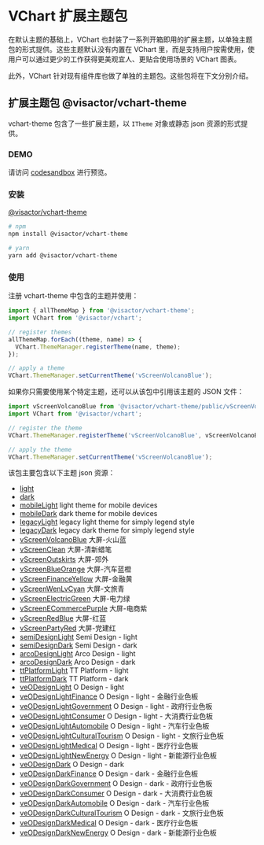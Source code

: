 # VChart 扩展主题包

在默认主题的基础上，VChart 也封装了一系列开箱即用的扩展主题，以单独主题包的形式提供。这些主题默认没有内置在 VChart 里，而是支持用户按需使用，使用户可以通过更少的工作获得更美观宜人、更贴合使用场景的 VChart 图表。

此外，VChart 针对现有组件库也做了单独的主题包。这些包将在下文分别介绍。

## 扩展主题包 @visactor/vchart-theme

vchart-theme 包含了一些扩展主题，以 `ITheme` 对象或静态 json 资源的形式提供。

### DEMO

请访问 [codesandbox](https://vv67jn.csb.app/) 进行预览。

### 安装

[@visactor/vchart-theme](https://www.npmjs.com/package/@visactor/vchart-theme)

```bash
# npm
npm install @visactor/vchart-theme

# yarn
yarn add @visactor/vchart-theme
```

### 使用

注册 vchart-theme 中包含的主题并使用：

```typescript
import { allThemeMap } from '@visactor/vchart-theme';
import VChart from '@visactor/vchart';

// register themes
allThemeMap.forEach((theme, name) => {
  VChart.ThemeManager.registerTheme(name, theme);
});

// apply a theme
VChart.ThemeManager.setCurrentTheme('vScreenVolcanoBlue');
```

如果你只需要使用某个特定主题，还可以从该包中引用该主题的 JSON 文件：

```typescript
import vScreenVolcanoBlue from '@visactor/vchart-theme/public/vScreenVolcanoBlue.json';
import VChart from '@visactor/vchart';

// register the theme
VChart.ThemeManager.registerTheme('vScreenVolcanoBlue', vScreenVolcanoBlue);

// apply the theme
VChart.ThemeManager.setCurrentTheme('vScreenVolcanoBlue');
```

该包主要包含以下主题 json 资源：

- [light](https://raw.githubusercontent.com/VisActor/vchart-theme/main/packages/vchart-theme/public/light.json)
- [dark](https://raw.githubusercontent.com/VisActor/vchart-theme/main/packages/vchart-theme/public/dark.json)
- [mobileLight](https://raw.githubusercontent.com/VisActor/vchart-theme/main/packages/vchart-theme/public/mobileLight.json) light theme for mobile devices
- [mobileDark](https://raw.githubusercontent.com/VisActor/vchart-theme/main/packages/vchart-theme/public/mobileDark.json) dark theme for mobile devices
- [legacyLight](https://raw.githubusercontent.com/VisActor/vchart-theme/main/packages/vchart-theme/public/legacyLight.json) legacy light theme for simply legend style
- [legacyDark](https://raw.githubusercontent.com/VisActor/vchart-theme/main/packages/vchart-theme/public/legacyDark.json) legacy dark theme for simply legend style
- [vScreenVolcanoBlue](https://raw.githubusercontent.com/VisActor/vchart-theme/main/packages/vchart-theme/public/vScreenVolcanoBlue.json) 大屏-火山蓝
- [vScreenClean](https://raw.githubusercontent.com/VisActor/vchart-theme/main/packages/vchart-theme/public/vScreenClean.json) 大屏-清新蜡笔
- [vScreenOutskirts](https://raw.githubusercontent.com/VisActor/vchart-theme/main/packages/vchart-theme/public/vScreenOutskirts.json) 大屏-郊外
- [vScreenBlueOrange](https://raw.githubusercontent.com/VisActor/vchart-theme/main/packages/vchart-theme/public/vScreenBlueOrange.json) 大屏-汽车蓝橙
- [vScreenFinanceYellow](https://raw.githubusercontent.com/VisActor/vchart-theme/main/packages/vchart-theme/public/vScreenFinanceYellow.json) 大屏-金融黄
- [vScreenWenLvCyan](https://raw.githubusercontent.com/VisActor/vchart-theme/main/packages/vchart-theme/public/vScreenWenLvCyan.json) 大屏-文旅青
- [vScreenElectricGreen](https://raw.githubusercontent.com/VisActor/vchart-theme/main/packages/vchart-theme/public/vScreenElectricGreen.json) 大屏-电力绿
- [vScreenECommercePurple](https://raw.githubusercontent.com/VisActor/vchart-theme/main/packages/vchart-theme/public/vScreenECommercePurple.json) 大屏-电商紫
- [vScreenRedBlue](https://raw.githubusercontent.com/VisActor/vchart-theme/main/packages/vchart-theme/public/vScreenRedBlue.json) 大屏-红蓝
- [vScreenPartyRed](https://raw.githubusercontent.com/VisActor/vchart-theme/main/packages/vchart-theme/public/vScreenPartyRed.json) 大屏-党建红
- [semiDesignLight](https://raw.githubusercontent.com/VisActor/vchart-theme/main/packages/vchart-theme/public/semiDesignLight.json) Semi Design - light
- [semiDesignDark](https://raw.githubusercontent.com/VisActor/vchart-theme/main/packages/vchart-theme/public/semiDesignDark.json) Semi Design - dark
- [arcoDesignLight](https://raw.githubusercontent.com/VisActor/vchart-theme/main/packages/vchart-theme/public/arcoDesignLight.json) Arco Design - light
- [arcoDesignDark](https://raw.githubusercontent.com/VisActor/vchart-theme/main/packages/vchart-theme/public/arcoDesignDark.json) Arco Design - dark
- [ttPlatformLight](https://raw.githubusercontent.com/VisActor/vchart-theme/main/packages/vchart-theme/public/ttPlatformLight.json) TT Platform - light
- [ttPlatformDark](https://raw.githubusercontent.com/VisActor/vchart-theme/main/packages/vchart-theme/public/ttPlatformDark.json) TT Platform - dark
- [veODesignLight](https://raw.githubusercontent.com/VisActor/vchart-theme/main/packages/vchart-theme/public/veODesignLight.json) O Design - light
- [veODesignLightFinance](https://raw.githubusercontent.com/VisActor/vchart-theme/main/packages/vchart-theme/public/veODesignLightFinance.json) O Design - light - 金融行业色板
- [veODesignLightGovernment](https://raw.githubusercontent.com/VisActor/vchart-theme/main/packages/vchart-theme/public/veODesignLightGovernment.json) O Design - light - 政府行业色板
- [veODesignLightConsumer](https://raw.githubusercontent.com/VisActor/vchart-theme/main/packages/vchart-theme/public/veODesignLightConsumer.json) O Design - light - 大消费行业色板
- [veODesignLightAutomobile](https://raw.githubusercontent.com/VisActor/vchart-theme/main/packages/vchart-theme/public/veODesignLightAutomobile.json) O Design - light - 汽车行业色板
- [veODesignLightCulturalTourism](https://raw.githubusercontent.com/VisActor/vchart-theme/main/packages/vchart-theme/public/veODesignLightCulturalTourism.json) O Design - light - 文旅行业色板
- [veODesignLightMedical](https://raw.githubusercontent.com/VisActor/vchart-theme/main/packages/vchart-theme/public/veODesignLightMedical.json) O Design - light - 医疗行业色板
- [veODesignLightNewEnergy](https://raw.githubusercontent.com/VisActor/vchart-theme/main/packages/vchart-theme/public/veODesignLightNewEnergy.json) O Design - light - 新能源行业色板
- [veODesignDark](https://raw.githubusercontent.com/VisActor/vchart-theme/main/packages/vchart-theme/public/veODesignDark.json) O Design - dark
- [veODesignDarkFinance](https://raw.githubusercontent.com/VisActor/vchart-theme/main/packages/vchart-theme/public/veODesignDarkFinance.json) O Design - dark - 金融行业色板
- [veODesignDarkGovernment](https://raw.githubusercontent.com/VisActor/vchart-theme/main/packages/vchart-theme/public/veODesignDarkGovernment.json) O Design - dark - 政府行业色板
- [veODesignDarkConsumer](https://raw.githubusercontent.com/VisActor/vchart-theme/main/packages/vchart-theme/public/veODesignDarkConsumer.json) O Design - dark - 大消费行业色板
- [veODesignDarkAutomobile](https://raw.githubusercontent.com/VisActor/vchart-theme/main/packages/vchart-theme/public/veODesignDarkAutomobile.json) O Design - dark - 汽车行业色板
- [veODesignDarkCulturalTourism](https://raw.githubusercontent.com/VisActor/vchart-theme/main/packages/vchart-theme/public/veODesignDarkCulturalTourism.json) O Design - dark - 文旅行业色板
- [veODesignDarkMedical](https://raw.githubusercontent.com/VisActor/vchart-theme/main/packages/vchart-theme/public/veODesignDarkMedical.json) O Design - dark - 医疗行业色板
- [veODesignDarkNewEnergy](https://raw.githubusercontent.com/VisActor/vchart-theme/main/packages/vchart-theme/public/veODesignDarkNewEnergy.json) O Design - dark - 新能源行业色板
